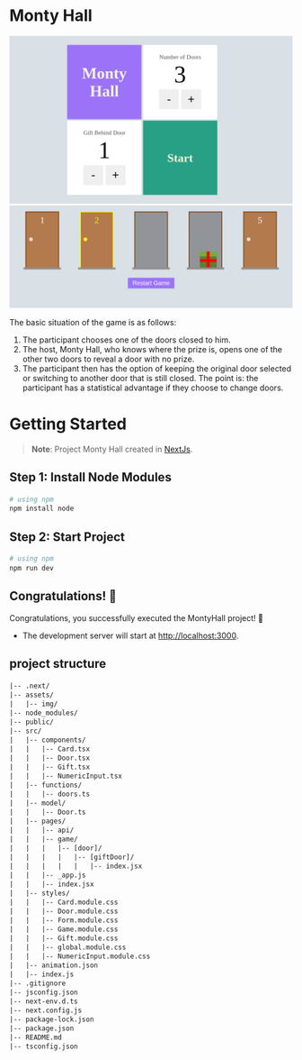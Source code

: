 # Monty Hall

![Image Alt Text](./assets/img/start-monty-hall.png)
![Image Alt Text](./assets/img/start-door.png)

The basic situation of the game is as follows:
1. The participant chooses one of the doors closed to him.
2. The host, Monty Hall, who knows where the prize is, opens one of the other two doors to reveal a door with no prize.
3. The participant then has the option of keeping the original door selected or switching to another door that is still closed. The point is: the participant has a statistical advantage if they choose to change doors.

# Getting Started

>**Note**: Project Monty Hall created in [NextJs](https://nextjs.org/docs).


## Step 1: Install Node Modules

```bash
# using npm
npm install node
```

## Step 2: Start Project

```bash
# using npm
npm run dev
```

## Congratulations! :tada:

Congratulations, you successfully executed the MontyHall project! :partying_face:

- The development server will start at [http://localhost:3000](http://localhost:3000).

## project structure

```MontyHall/
|-- .next/
|-- assets/
|   |-- img/
|-- node_modules/
|-- public/
|-- src/
|   |-- components/
|   |   |-- Card.tsx
|   |   |-- Door.tsx
|   |   |-- Gift.tsx
|   |   |-- NumericInput.tsx
|   |-- functions/
|   |   |-- doors.ts
|   |-- model/
|   |   |-- Door.ts
|   |-- pages/
|   |   |-- api/
|   |   |-- game/
|   |   |   |-- [door]/
|   |   |   |   |-- [giftDoor]/
|   |   |   |   |   |-- index.jsx
|   |   |-- _app.js
|   |   |-- index.jsx
|   |-- styles/
|   |   |-- Card.module.css
|   |   |-- Door.module.css
|   |   |-- Form.module.css
|   |   |-- Game.module.css
|   |   |-- Gift.module.css
|   |   |-- global.module.css
|   |   |-- NumericInput.module.css
|   |-- animation.json
|   |-- index.js
|-- .gitignore
|-- jsconfig.json
|-- next-env.d.ts
|-- next.config.js
|-- package-lock.json
|-- package.json
|-- README.md
|-- tsconfig.json
```